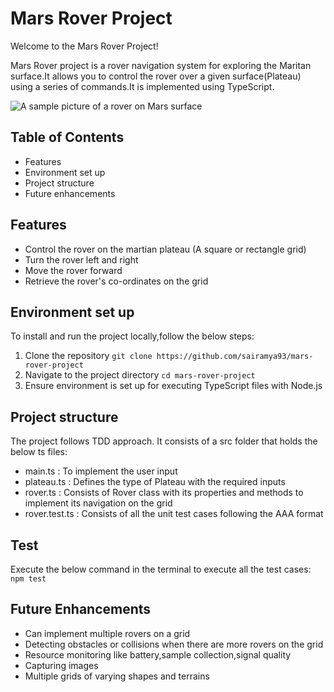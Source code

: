 # Mars Rover Project
Welcome to the Mars Rover Project!

Mars Rover project is a rover navigation system for exploring the Maritan surface.It allows you to control the rover over a given surface(Plateau) using a series of commands.It is implemented using TypeScript.

![A sample picture of a rover on Mars surface](/src/mars-rover_main.jpg.jpg)

## Table of Contents
- Features
- Environment set up
- Project structure
- Future enhancements

## Features

- Control the rover on the martian plateau (A square or rectangle grid)
- Turn the rover left and right
- Move the rover forward
- Retrieve the rover's co-ordinates on the grid

## Environment set up

To install and run the project locally,follow the below steps:

1. Clone the repository 
```git clone https://github.com/sairamya93/mars-rover-project```
2. Navigate to the project directory
```cd mars-rover-project```
3. Ensure environment is set up for executing TypeScript files with Node.js

## Project structure

The project follows TDD approach. It consists of a src folder that holds the below ts files:

- main.ts : To implement the user input
- plateau.ts : Defines the type of Plateau with the required inputs
- rover.ts : Consists of Rover class with its properties and methods to implement its navigation on the grid
- rover.test.ts : Consists of all the unit test cases following the AAA format

## Test

Execute the below command in the terminal to execute all the test cases:
```npm test```

## Future Enhancements

- Can implement multiple rovers on a grid
- Detecting obstacles or collisions when there are more rovers on the grid
- Resource monitoring like battery,sample collection,signal quality
- Capturing images
- Multiple grids of varying shapes and terrains 










